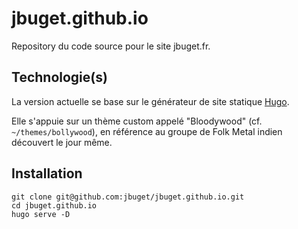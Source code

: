 # jbuget.github.io

Repository du code source pour le site jbuget.fr.

## Technologie(s)

La version actuelle se base sur le générateur de site statique [Hugo](https://gohugo.io/).

Elle s'appuie sur un thème custom appelé "Bloodywood" (cf. `~/themes/bollywood`), en référence au groupe de Folk Metal indien découvert le jour même.

## Installation

```
git clone git@github.com:jbuget/jbuget.github.io.git
cd jbuget.github.io
hugo serve -D
```


